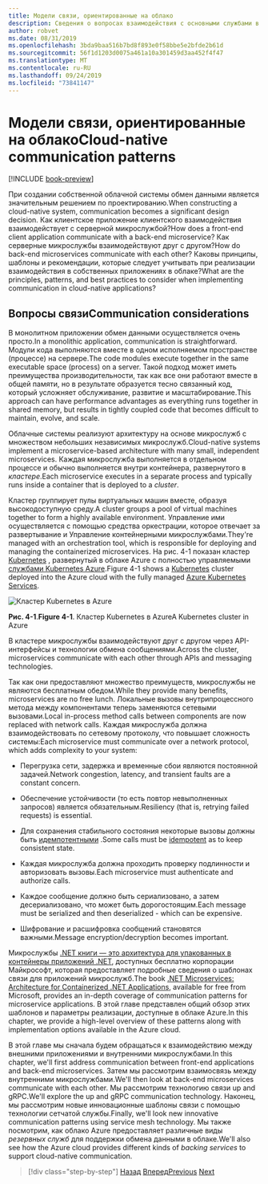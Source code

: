 ```yaml
---
title: Модели связи, ориентированные на облако
description: Сведения о вопросах взаимодействия с основными службами в собственных облачных приложениях
author: robvet
ms.date: 08/31/2019
ms.openlocfilehash: 3bda9baa516b7bd8f893e0f58bbe5e2bfde2b61d
ms.sourcegitcommit: 56f1d1203d0075a461a10a301459d3aa452f4f47
ms.translationtype: MT
ms.contentlocale: ru-RU
ms.lasthandoff: 09/24/2019
ms.locfileid: "73841147"
---
```

# <a name="cloud-native-communication-patterns"></a><span data-ttu-id="ba12d-103">Модели связи, ориентированные на облако</span><span class="sxs-lookup"><span data-stu-id="ba12d-103">Cloud-native communication patterns</span></span>

[!INCLUDE [book-preview](../../../includes/book-preview.md)]

<span data-ttu-id="ba12d-104">При создании собственной облачной системы обмен данными является значительным решением по проектированию.</span><span class="sxs-lookup"><span data-stu-id="ba12d-104">When constructing a cloud-native system, communication becomes a significant design decision.</span></span> <span data-ttu-id="ba12d-105">Как клиентское приложение клиентского взаимодействия взаимодействует с серверной микрослужбой?</span><span class="sxs-lookup"><span data-stu-id="ba12d-105">How does a front-end client application communicate with a back-end microservice?</span></span> <span data-ttu-id="ba12d-106">Как серверные микрослужбы взаимодействуют друг с другом?</span><span class="sxs-lookup"><span data-stu-id="ba12d-106">How do back-end microservices communicate with each other?</span></span> <span data-ttu-id="ba12d-107">Каковы принципы, шаблоны и рекомендации, которые следует учитывать при реализации взаимодействия в собственных приложениях в облаке?</span><span class="sxs-lookup"><span data-stu-id="ba12d-107">What are the principles, patterns, and best practices to consider when implementing communication in cloud-native applications?</span></span>

## <a name="communication-considerations"></a><span data-ttu-id="ba12d-108">Вопросы связи</span><span class="sxs-lookup"><span data-stu-id="ba12d-108">Communication considerations</span></span>

<span data-ttu-id="ba12d-109">В монолитном приложении обмен данными осуществляется очень просто.</span><span class="sxs-lookup"><span data-stu-id="ba12d-109">In a monolithic application, communication is straightforward.</span></span> <span data-ttu-id="ba12d-110">Модули кода выполняются вместе в одном исполняемом пространстве (процессе) на сервере.</span><span class="sxs-lookup"><span data-stu-id="ba12d-110">The code modules execute together in the same executable space (process) on a server.</span></span> <span data-ttu-id="ba12d-111">Такой подход может иметь преимущества производительности, так как все они работают вместе в общей памяти, но в результате образуется тесно связанный код, который усложняет обслуживание, развитие и масштабирование.</span><span class="sxs-lookup"><span data-stu-id="ba12d-111">This approach can have performance advantages as everything runs together in shared memory, but results in tightly coupled code that becomes difficult to maintain, evolve, and scale.</span></span>

<span data-ttu-id="ba12d-112">Облачные системы реализуют архитектуру на основе микрослужб с множеством небольших независимых микрослужб.</span><span class="sxs-lookup"><span data-stu-id="ba12d-112">Cloud-native systems implement a microservice-based architecture with many small, independent microservices.</span></span> <span data-ttu-id="ba12d-113">Каждая микрослужба выполняется в отдельном процессе и обычно выполняется внутри контейнера, развернутого в *кластере*.</span><span class="sxs-lookup"><span data-stu-id="ba12d-113">Each microservice executes in a separate process and typically runs inside a container that is deployed to a *cluster*.</span></span>

<span data-ttu-id="ba12d-114">Кластер группирует пулы виртуальных машин вместе, образуя высокодоступную среду.</span><span class="sxs-lookup"><span data-stu-id="ba12d-114">A cluster groups a pool of virtual machines together to form a highly available environment.</span></span> <span data-ttu-id="ba12d-115">Управление ими осуществляется с помощью средства оркестрации, которое отвечает за развертывание и Управление контейнерными микрослужбами.</span><span class="sxs-lookup"><span data-stu-id="ba12d-115">They're managed with an orchestration tool, which is responsible for deploying and managing the containerized microservices.</span></span> <span data-ttu-id="ba12d-116">На рис. 4-1 показан кластер [Kubernetes](https://kubernetes.io) , развернутый в облаке Azure с полностью управляемыми [службами Kubernetes Azure](https://docs.microsoft.com/azure/aks/intro-kubernetes).</span><span class="sxs-lookup"><span data-stu-id="ba12d-116">Figure 4-1 shows a [Kubernetes](https://kubernetes.io) cluster deployed into the Azure cloud with the fully managed [Azure Kubernetes Services](https://docs.microsoft.com/azure/aks/intro-kubernetes).</span></span>

![Кластер Kubernetes в Azure](./media/kubernetes-cluster-in-azure.png)

<span data-ttu-id="ba12d-118">**Рис. 4-1**.</span><span class="sxs-lookup"><span data-stu-id="ba12d-118">**Figure 4-1**.</span></span> <span data-ttu-id="ba12d-119">Кластер Kubernetes в Azure</span><span class="sxs-lookup"><span data-stu-id="ba12d-119">A Kubernetes cluster in Azure</span></span>

<span data-ttu-id="ba12d-120">В кластере микрослужбы взаимодействуют друг с другом через API-интерфейсы и технологии обмена сообщениями.</span><span class="sxs-lookup"><span data-stu-id="ba12d-120">Across the cluster, microservices communicate with each other through APIs and messaging technologies.</span></span>

<span data-ttu-id="ba12d-121">Так как они предоставляют множество преимуществ, микрослужбы не являются бесплатным обедом.</span><span class="sxs-lookup"><span data-stu-id="ba12d-121">While they provide many benefits, microservices are no free lunch.</span></span> <span data-ttu-id="ba12d-122">Локальные вызовы внутрипроцессного метода между компонентами теперь заменяются сетевыми вызовами.</span><span class="sxs-lookup"><span data-stu-id="ba12d-122">Local in-process method calls between components are now replaced with network calls.</span></span> <span data-ttu-id="ba12d-123">Каждая микрослужба должна взаимодействовать по сетевому протоколу, что повышает сложность системы:</span><span class="sxs-lookup"><span data-stu-id="ba12d-123">Each microservice must communicate over a network protocol, which adds complexity to your system:</span></span>

- <span data-ttu-id="ba12d-124">Перегрузка сети, задержка и временные сбои являются постоянной задачей.</span><span class="sxs-lookup"><span data-stu-id="ba12d-124">Network congestion, latency, and transient faults are a constant concern.</span></span>

- <span data-ttu-id="ba12d-125">Обеспечение устойчивости (то есть повтор невыполненных запросов) является обязательным.</span><span class="sxs-lookup"><span data-stu-id="ba12d-125">Resiliency (that is, retrying failed requests) is essential.</span></span>

- <span data-ttu-id="ba12d-126">Для сохранения стабильного состояния некоторые вызовы должны быть [идемпотентными](https://www.restapitutorial.com/lessons/idempotency.html) .</span><span class="sxs-lookup"><span data-stu-id="ba12d-126">Some calls must be [idempotent](https://www.restapitutorial.com/lessons/idempotency.html) as to keep consistent state.</span></span>

- <span data-ttu-id="ba12d-127">Каждая микрослужба должна проходить проверку подлинности и авторизовать вызовы.</span><span class="sxs-lookup"><span data-stu-id="ba12d-127">Each microservice must authenticate and authorize calls.</span></span>

- <span data-ttu-id="ba12d-128">Каждое сообщение должно быть сериализовано, а затем десериализовано, что может быть дорогостоящим.</span><span class="sxs-lookup"><span data-stu-id="ba12d-128">Each message must be serialized and then deserialized - which can be expensive.</span></span>

- <span data-ttu-id="ba12d-129">Шифрование и расшифровка сообщений становятся важными.</span><span class="sxs-lookup"><span data-stu-id="ba12d-129">Message encryption/decryption becomes important.</span></span>

<span data-ttu-id="ba12d-130">Микрослужбы [.NET книги — это архитектура для упакованных в контейнеры приложений .NET](https://docs.microsoft.com/dotnet/standard/microservices-architecture/), доступных бесплатно корпорации Майкрософт, которая предоставляет подробные сведения о шаблонах связи для приложений микрослужб.</span><span class="sxs-lookup"><span data-stu-id="ba12d-130">The book [.NET Microservices: Architecture for Containerized .NET Applications](https://docs.microsoft.com/dotnet/standard/microservices-architecture/), available for free from Microsoft, provides an in-depth coverage of communication patterns for microservice applications.</span></span> <span data-ttu-id="ba12d-131">В этой главе представлен общий обзор этих шаблонов и параметры реализации, доступные в облаке Azure.</span><span class="sxs-lookup"><span data-stu-id="ba12d-131">In this chapter, we provide a high-level overview of these patterns along with implementation options available in the Azure cloud.</span></span>

<span data-ttu-id="ba12d-132">В этой главе мы сначала будем обращаться к взаимодействию между внешними приложениями и внутренними микрослужбами.</span><span class="sxs-lookup"><span data-stu-id="ba12d-132">In this chapter, we'll first address communication between front-end applications and back-end microservices.</span></span> <span data-ttu-id="ba12d-133">Затем мы рассмотрим взаимосвязь между внутренними микрослужбами.</span><span class="sxs-lookup"><span data-stu-id="ba12d-133">We'll then look at back-end microservices communicate with each other.</span></span> <span data-ttu-id="ba12d-134">Мы рассмотрим технологию связи up and gRPC.</span><span class="sxs-lookup"><span data-stu-id="ba12d-134">We'll explore the up and gRPC communication technology.</span></span> <span data-ttu-id="ba12d-135">Наконец, мы рассмотрим новые инновационные шаблоны связи с помощью технологии сетчатой службы.</span><span class="sxs-lookup"><span data-stu-id="ba12d-135">Finally, we'll look new innovative communication patterns using service mesh technology.</span></span> <span data-ttu-id="ba12d-136">Мы также посмотрим, как облако Azure предоставляет различные виды *резервных служб* для поддержки обмена данными в облаке.</span><span class="sxs-lookup"><span data-stu-id="ba12d-136">We'll also see how the Azure cloud provides different kinds of *backing services* to support cloud-native communication.</span></span>

>[!div class="step-by-step"]
><span data-ttu-id="ba12d-137">[Назад](other-deployment-options.md)
>[Вперед](front-end-communication.md)</span><span class="sxs-lookup"><span data-stu-id="ba12d-137">[Previous](other-deployment-options.md)
[Next](front-end-communication.md)</span></span>
